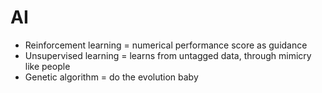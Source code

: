 # AI

* Reinforcement learning = numerical performance score as guidance
* Unsupervised learning = learns from untagged data, through mimicry like people
* Genetic algorithm = do the evolution baby
